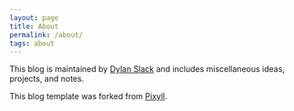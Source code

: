 ```yaml
---
layout: page
title: About
permalink: /about/
tags: about
---
```


This blog is maintained by [Dylan Slack](https://dylanslacks.website/) and includes miscellaneous ideas, projects, and notes.

This blog template was forked from <a href="https://github.com/johnotander/pixyll">Pixyll</a>.

 
